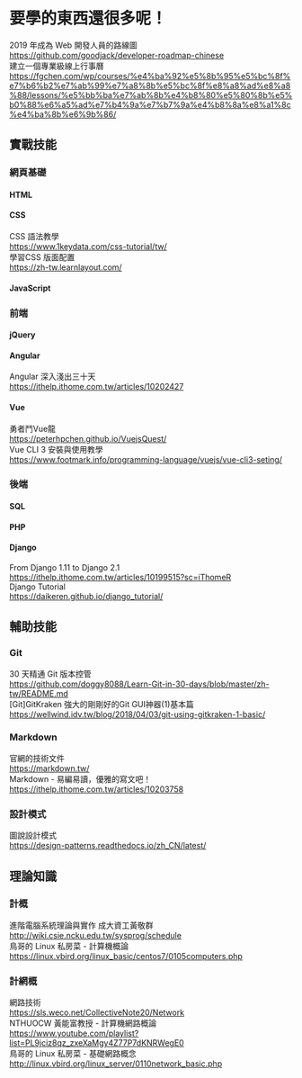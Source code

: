 # 要學的東西還很多呢！
2019 年成為 Web 開發人員的路線圖  
https://github.com/goodjack/developer-roadmap-chinese  
建立一個專業級線上行事曆  
https://fgchen.com/wp/courses/%e4%ba%92%e5%8b%95%e5%bc%8f%e7%b6%b2%e7%ab%99%e7%a8%8b%e5%bc%8f%e8%a8%ad%e8%a8%88/lessons/%e5%bb%ba%e7%ab%8b%e4%b8%80%e5%80%8b%e5%b0%88%e6%a5%ad%e7%b4%9a%e7%b7%9a%e4%b8%8a%e8%a1%8c%e4%ba%8b%e6%9b%86/
## 實戰技能
### 網頁基礎
#### HTML
#### CSS
CSS 語法教學  
https://www.1keydata.com/css-tutorial/tw/  
學習CSS 版面配置  
https://zh-tw.learnlayout.com/
#### JavaScript
### 前端
#### jQuery
#### Angular
Angular 深入淺出三十天  
https://ithelp.ithome.com.tw/articles/10202427
#### Vue
勇者鬥Vue龍  
https://peterhpchen.github.io/VuejsQuest/  
Vue CLI 3 安裝與使用教學  
https://www.footmark.info/programming-language/vuejs/vue-cli3-seting/  
### 後端
#### SQL
#### PHP
#### Django
From Django 1.11 to Django 2.1  
https://ithelp.ithome.com.tw/articles/10199515?sc=iThomeR  
Django Tutorial  
https://daikeren.github.io/django_tutorial/
## 輔助技能
### Git
30 天精通 Git 版本控管  
https://github.com/doggy8088/Learn-Git-in-30-days/blob/master/zh-tw/README.md  
[Git]GitKraken 強大的剛剛好的Git GUI神器(1)基本篇  
https://wellwind.idv.tw/blog/2018/04/03/git-using-gitkraken-1-basic/  
### Markdown
官網的技術文件  
https://markdown.tw/  
Markdown - 易編易讀，優雅的寫文吧！  
https://ithelp.ithome.com.tw/articles/10203758
### 設計模式
圖說設計模式  
https://design-patterns.readthedocs.io/zh_CN/latest/
## 理論知識
### 計概
進階電腦系統理論與實作 成大資工黃敬群  
http://wiki.csie.ncku.edu.tw/sysprog/schedule  
鳥哥的 Linux 私房菜 - 計算機概論
https://linux.vbird.org/linux_basic/centos7/0105computers.php  
### 計網概
網路技術  
https://sls.weco.net/CollectiveNote20/Network  
NTHUOCW 黃能富教授 - 計算機網路概論  
https://www.youtube.com/playlist?list=PL9jciz8qz_zxeXaMgy4Z77P7dKNRWegE0  
鳥哥的 Linux 私房菜 - 基礎網路概念
http://linux.vbird.org/linux_server/0110network_basic.php  
